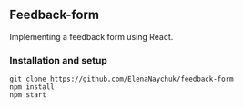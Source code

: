## Feedback-form

Implementing a feedback form using React.

### Installation and setup

```
git clone https://github.com/ElenaNaychuk/feedback-form
npm install
npm start
```
